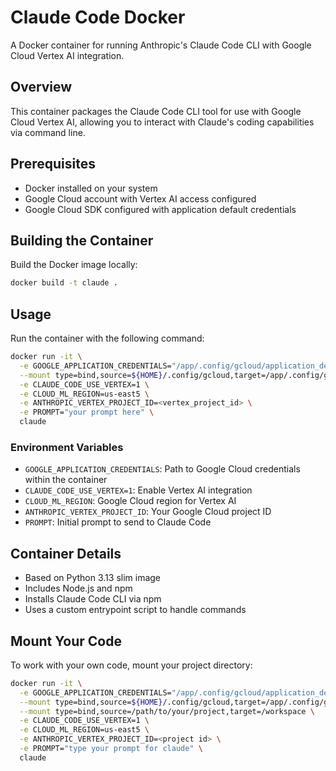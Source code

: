 # Claude Code Docker

A Docker container for running Anthropic's Claude Code CLI with Google Cloud Vertex AI integration.

## Overview

This container packages the Claude Code CLI tool for use with Google Cloud Vertex AI, allowing you to interact with Claude's coding capabilities via command line.

## Prerequisites

- Docker installed on your system
- Google Cloud account with Vertex AI access configured
- Google Cloud SDK configured with application default credentials

## Building the Container

Build the Docker image locally:

```bash
docker build -t claude .
```

## Usage

Run the container with the following command:

```bash
docker run -it \
  -e GOOGLE_APPLICATION_CREDENTIALS="/app/.config/gcloud/application_default_credentials.json" \
  --mount type=bind,source=${HOME}/.config/gcloud,target=/app/.config/gcloud \
  -e CLAUDE_CODE_USE_VERTEX=1 \
  -e CLOUD_ML_REGION=us-east5 \
  -e ANTHROPIC_VERTEX_PROJECT_ID=<vertex_project_id> \
  -e PROMPT="your prompt here" \
  claude
```

### Environment Variables

- `GOOGLE_APPLICATION_CREDENTIALS`: Path to Google Cloud credentials within the container
- `CLAUDE_CODE_USE_VERTEX=1`: Enable Vertex AI integration
- `CLOUD_ML_REGION`: Google Cloud region for Vertex AI
- `ANTHROPIC_VERTEX_PROJECT_ID`: Your Google Cloud project ID
- `PROMPT`: Initial prompt to send to Claude Code


## Container Details

- Based on Python 3.13 slim image
- Includes Node.js and npm
- Installs Claude Code CLI via npm
- Uses a custom entrypoint script to handle commands

## Mount Your Code

To work with your own code, mount your project directory:

```bash
docker run -it \
  -e GOOGLE_APPLICATION_CREDENTIALS="/app/.config/gcloud/application_default_credentials.json" \
  --mount type=bind,source=${HOME}/.config/gcloud,target=/app/.config/gcloud \
  --mount type=bind,source=/path/to/your/project,target=/workspace \
  -e CLAUDE_CODE_USE_VERTEX=1 \
  -e CLOUD_ML_REGION=us-east5 \
  -e ANTHROPIC_VERTEX_PROJECT_ID=<project id> \
  -e PROMPT="type your prompt for claude" \
  claude
```